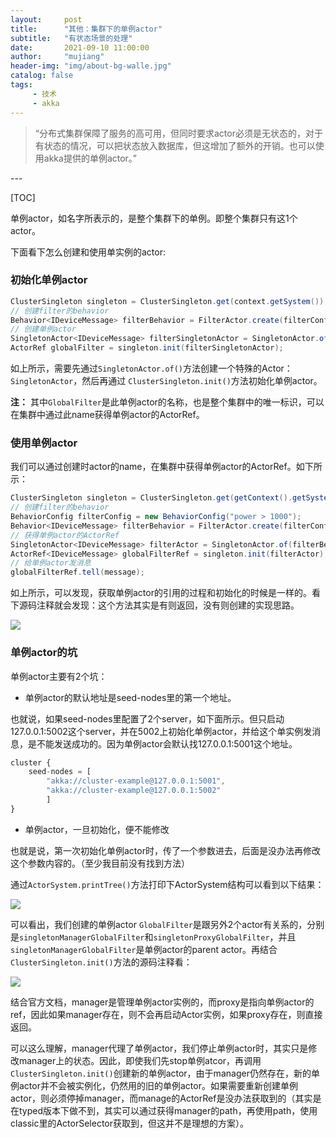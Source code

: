 ```yaml
---
layout:     post
title:      "其他：集群下的单例actor"
subtitle:   "有状态场景的处理"
date:       2021-09-10 11:00:00
author:     "mujiang"
header-img: "img/about-bg-walle.jpg"
catalog: false
tags:
     - 技术
     - akka  
---
```


> “分布式集群保障了服务的高可用，但同时要求actor必须是无状态的，对于有状态的情况，可以把状态放入数据库，但这增加了额外的开销。也可以使用akka提供的单例actor。”

<p id = "build"></p>
---

[TOC]

单例actor，如名字所表示的，是整个集群下的单例。即整个集群只有这1个actor。

下面看下怎么创建和使用单实例的actor:


### 初始化单例actor


```java
ClusterSingleton singleton = ClusterSingleton.get(context.getSystem());
// 创建filter的behavior
Behavior<IDeviceMessage> filterBehavior = FilterActor.create(filterConfig, null);
// 创建单例actor
SingletonActor<IDeviceMessage> filterSingletonActor = SingletonActor.of(filterBehavior, "GlobalFilter");
ActorRef globalFilter = singleton.init(filterSingletonActor);
```

如上所示，需要先通过`SingletonActor.of()`方法创建一个特殊的Actor：`SingletonActor`，然后再通过
`ClusterSingleton.init()`方法初始化单例actor。

**注：** 其中`GlobalFilter`是此单例actor的名称，也是整个集群中的唯一标识，可以在集群中通过此name获得单例actor的ActorRef。

### 使用单例actor

我们可以通过创建时actor的name，在集群中获得单例actor的ActorRef。如下所示：

```java
ClusterSingleton singleton = ClusterSingleton.get(getContext().getSystem());
// 创建filter的behavior
BehaviorConfig filterConfig = new BehaviorConfig("power > 1000");
Behavior<IDeviceMessage> filterBehavior = FilterActor.create(filterConfig, null);
// 获得单例actor的ActorRef
SingletonActor<IDeviceMessage> filterActor = SingletonActor.of(filterBehavior, "GlobalFilter");
ActorRef<IDeviceMessage> globalFilterRef = singleton.init(filterActor);
// 给单例actor发消息
globalFilterRef.tell(message);
```

如上所示，可以发现，获取单例actor的引用的过程和初始化的时候是一样的。看下源码注释就会发现：这个方法其实是有则返回，没有则创建的实现思路。

![](https://i.loli.net/2021/09/10/lyhQx5U6Nc3VF7R.jpg)


### 单例actor的坑

单例actor主要有2个坑：

* 单例actor的默认地址是seed-nodes里的第一个地址。

也就说，如果seed-nodes里配置了2个server，如下面所示。但只启动127.0.0.1:5002这个server，并在5002上初始化单例actor，并给这个单实例发消息，是不能发送成功的。因为单例actor会默认找127.0.0.1:5001这个地址。

```js    
cluster {
    seed-nodes = [
        "akka://cluster-example@127.0.0.1:5001",
        "akka://cluster-example@127.0.0.1:5002"
        ]
}
```

* 单例actor，一旦初始化，便不能修改

也就是说，第一次初始化单例actor时，传了一个参数进去，后面是没办法再修改这个参数内容的。（至少我目前没有找到方法）

通过`ActorSystem.printTree()`方法打印下ActorSystem结构可以看到以下结果：

![](https://i.loli.net/2021/09/10/Q1MqK2VJaEXHnhR.jpg)

可以看出，我们创建的单例actor `GlobalFilter`是跟另外2个actor有关系的，分别是`singletonManagerGlobalFilter`和`singletonProxyGlobalFilter`，并且`singletonManagerGlobalFilter`是单例actor的parent actor。再结合`ClusterSingleton.init()`方法的源码注释看：

![](https://i.loli.net/2021/09/10/HZoR3li2Gzj6FUv.jpg)

结合官方文档，manager是管理单例actor实例的，而proxy是指向单例actor的ref，因此如果manager存在，则不会再启动Actor实例，如果proxy存在，则直接返回。

可以这么理解，manager代理了单例actor，我们停止单例actor时，其实只是修改manager上的状态。因此，即使我们先stop单例atcor，再调用`ClusterSingleton.init()`创建新的单例actor，由于manager仍然存在，新的单例actor并不会被实例化，仍然用的旧的单例actor。如果需要重新创建单例actor，则必须停掉manager，而manage的ActorRef是没办法获取到的（其实是在typed版本下做不到，其实可以通过获得manager的path，再使用path，使用classic里的ActorSelector获取到，但这并不是理想的方案）。


